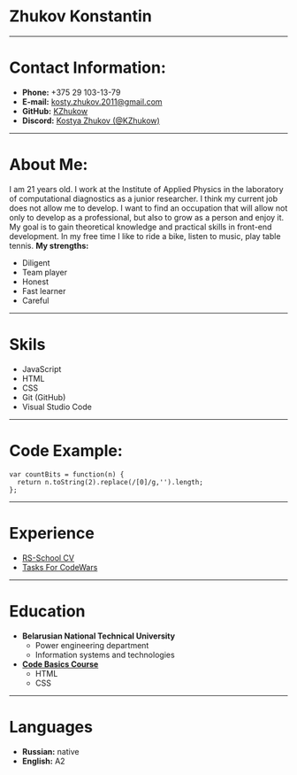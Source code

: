 # Zhukov Konstantin

***
# Contact Information:
 * **Phone:** +375 29 103-13-79
 * **E-mail:** kosty.zhukov.2011@gmail.com
 * **GitHub:** [KZhukow](https://github.com/KZhukow "GitHub Profile")
 * **Discord:** [Kostya Zhukov (@KZhukow)](https://discord.com/channels/516715744646660106/747714817845887036 "RS-School")

***
# About Me:
I am 21 years old. I work at the Institute of Applied Physics in the laboratory of computational diagnostics as a junior researcher. I think my current job does not allow me to develop. I want to find an occupation that will allow not only to develop as a professional, but also to grow as a person and enjoy it. My goal is to gain theoretical knowledge and practical skills in front-end development.
In my free time I like to ride a bike, listen to music, play table tennis.
**My strengths:**
* Diligent
* Team player
* Honest
* Fast learner
* Careful

***
# Skils
* JavaScript
* HTML
* CSS
* Git (GitHub)
* Visual Studio Code

***
# Code Example:
```
var countBits = function(n) {
  return n.toString(2).replace(/[0]/g,'').length;
};
```

***
# Experience
* [RS-School CV](https://github.com/KZhukow/rsschool-cv "CV")
* [Tasks For CodeWars](https://www.codewars.com/users/aE3 "CodeWars Profile")

***
# Education
* **Belarusian National Technical University**
    * Power engineering department
    * Information systems and technologies
* **[Code Basics Course](https://ru.code-basics.com/)**
    * HTML
    * CSS

***
# Languages
* **Russian:** native
* **English:** A2